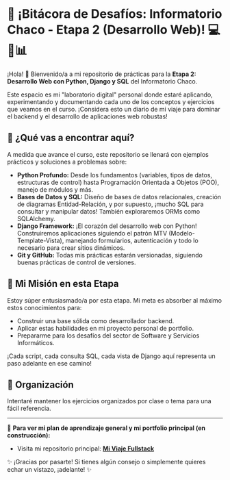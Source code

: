 # 🚀 ¡Bitácora de Desafíos: Informatorio Chaco - Etapa 2 (Desarrollo Web)! 💻🐍📊

¡Hola! 👋 Bienvenido/a a mi repositorio de prácticas para la **Etapa 2: Desarrollo Web con Python, Django y SQL** del Informatorio Chaco.

Este espacio es mi "laboratorio digital" personal donde estaré aplicando, experimentando y documentando cada uno de los conceptos y ejercicios que veamos en el curso. ¡Considera esto un diario de mi viaje para dominar el backend y el desarrollo de aplicaciones web robustas!

## 🎯 ¿Qué vas a encontrar aquí?

A medida que avance el curso, este repositorio se llenará con ejemplos prácticos y soluciones a problemas sobre:

* **Python Profundo:** Desde los fundamentos (variables, tipos de datos, estructuras de control) hasta Programación Orientada a Objetos (POO), manejo de módulos y más.
* **Bases de Datos y SQL:** Diseño de bases de datos relacionales, creación de diagramas Entidad-Relación, y por supuesto, ¡mucho SQL para consultar y manipular datos! También exploraremos ORMs como SQLAlchemy.
* **Django Framework:** ¡El corazón del desarrollo web con Python! Construiremos aplicaciones siguiendo el patrón MTV (Modelo-Template-Vista), manejando formularios, autenticación y todo lo necesario para crear sitios dinámicos.
* **Git y GitHub:** Todas mis prácticas estarán versionadas, siguiendo buenas prácticas de control de versiones.

## 🌱 Mi Misión en esta Etapa

Estoy súper entusiasmado/a por esta etapa. Mi meta es absorber al máximo estos conocimientos para:

* Construir una base sólida como desarrollador backend.
* Aplicar estas habilidades en mi proyecto personal de portfolio.
* Prepararme para los desafíos del sector de Software y Servicios Informáticos.

¡Cada script, cada consulta SQL, cada vista de Django aquí representa un paso adelante en ese camino!

## 📂 Organización

Intentaré mantener los ejercicios organizados por clase o tema para una fácil referencia.

---

🔗 **Para ver mi plan de aprendizaje general y mi portfolio principal (en construcción):**
* Visita mi repositorio principal: **[Mi Viaje Fullstack](https://github.com/DavidBritto/mi-viaje-fullstack)**

✨ ¡Gracias por pasarte! Si tienes algún consejo o simplemente quieres echar un vistazo, ¡adelante! ✨